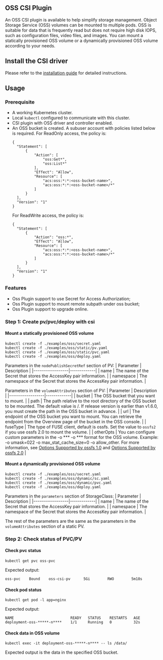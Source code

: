 ## OSS CSI Plugin

An OSS CSI plugin is available to help simplify storage management.
Object Storage Service (OSS) volumes can be mounted to multiple pods. OSS is suitable for data that is frequently read but does not require high disk IOPS, such as configuration files, video files, and images.
You can mount a statically provisioned OSS volume or a dynamically provisioned OSS volume according to your needs.

## Install the CSI driver

Please refer to the [installation guide](./install.md) for detailed instructions.

## Usage

### Prerequisite

* A working Kubernetes cluster.
* Local `kubectl` configured to communicate with this cluster.
* CSI plugin with OSS driver and controller enabled.
* An OSS bucket is created. A subuser account with policies listed below is required.
  For ReadOnly access, the policy is:
  ```
  {
    "Statement": [
        {
            "Action": [
                "oss:Get*",
                "oss:List*"
            ],
            "Effect": "Allow",
            "Resource": [
                "acs:oss:*:*:<oss-bucket-name>",
                "acs:oss:*:*:<oss-bucket-name>/*"
            ]
        }
    ],
    "Version": "1"
  }
  ```
  For ReadWrite access, the policy is:
  ```
  {
    "Statement": [
        {
            "Action": "oss:*",
            "Effect": "Allow",
            "Resource": [
                "acs:oss:*:*:<oss-bucket-name>",
                "acs:oss:*:*:<oss-bucket-name>/*"
            ]
        }
    ],
    "Version": "1"
  }
  ```

### Features

* Oss Plugin support to use Secret for Access Authorization;
* Oss Plugin support to mount remote subpath under oss bucket;
* Oss Plugin support to upgrade online.

### Step 1: Create pv/pvc/deploy with csi

#### Mount a statically provisioned OSS volume 

```shell
kubectl create -f ./examples/oss/secret.yaml
kubectl create -f ./examples/oss/static/pv.yaml
kubectl create -f ./examples/oss/static/pvc.yaml
kubectl create -f ./examples/oss/deploy.yaml
```

Parameters in the `nodePublishSecretRef` section of PV:
| Parameter        | Description |
|------------------|-------------|
| name | The name of the Secret that stores the AccessKey pair information. |
| namespace | The namespace of the Secret that stores the AccessKey pair information. | 

Parameters in the `volumeAttributes` section of PV:
| Parameter        | Description |
|------------------|-------------|
| bucket | The OSS bucket that you want to mount. |
| path | The path relative to the root directory of the OSS bucket to be mounted. The default value is /. If release version is earlier than v1.6.0, you must create the path in the OSS bucket in advance. | 
| url | The endpoint of the OSS bucket you want to mount. You can retrieve the endpoint from the Overview page of the bucket in the OSS console. |
| fuseType | The type of FUSE client, default is ossfs. Set the value to `ossfs2` if you use ossfs 2.0 to mount the volume. |
| otherOpts | You can configure custom parameters in the -o *** -o *** format for the OSS volume. Example: -o umask=022 -o max_stat_cache_size=0 -o allow_other. For more information, see [Options Supported by ossfs 1.0](https://www.alibabacloud.com/help/en/oss/developer-reference/common-options) and [Options Supported by ossfs 2.0](https://www.alibabacloud.com/help/en/oss/developer-reference/description-of-mount-options) |

#### Mount a dynamically provisioned OSS volume 

```shell
kubectl create -f ./examples/oss/secret.yaml
kubectl create -f ./examples/oss/dynamic/sc.yaml
kubectl create -f ./examples/oss/dynamic/pvc.yaml
kubectl create -f ./examples/oss/deploy.yaml
```

Parameters in the `parameters` section of StorageClass:
| Parameter        | Description |
|------------------|-------------|
| name | The name of the Secret that stores the AccessKey pair information. |
| namespace | The namespace of the Secret that stores the AccessKey pair information. | 

The rest of the parameters are the same as the parameters in the `volumeAttributes` section of a static PV.

### Step 2: Check status of PVC/PV

#### Check pvc status
```shell
kubectl get pvc oss-pvc
```
Expected output:
```
oss-pvc    Bound    oss-csi-pv      5Gi        RWO        5m18s
```

#### Check pod status
```shell
kubectl get pod -l app=nginx
```
Expected output:
```
NAME                          READY   STATUS    RESTARTS   AGE
deployment-oss-*****-n****    1/1     Running   0          32s
```

#### Check data in OSS volume
```shell
kubectl exec -it deployment-oss-*****-n**** -- ls /data/
```
Expected output is the data in the specified OSS bucket.